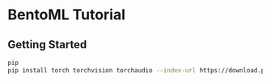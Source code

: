 # BentoML Tutorial

## Getting Started

```bash
pip
pip install torch torchvision torchaudio --index-url https://download.pytorch.org/whl/rocm6.0
```
